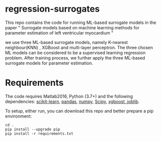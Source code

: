 # regression-surrogates

This repo contains the code for running ML-based surrogate models in the paper " Surrogate models based on machine learning methods for parameter estimation of left ventricular myocardium "

we use  three  ML-based  surrogate  models,  namely  K-nearest  neighbour(KNN) , XGBoost and multi-layer perceptron. The three chosen ML models can be considered to be a supervised learning regression problem.  After training process,  we further  apply  the  three  ML-based  surrogate  models  for parameter estimation.

# Requirements

The code requires Matlab2016, Python (3.7+) and the following dependencies: [scikit-learn](https://scikit-learn.org/stable/), [pandas](https://pandas.pydata.org/pandas-docs/stable/), [numpy](https://numpy.org/doc/), [Scipy](https://docs.scipy.org/doc/), [xgboost ](https://xgboost.readthedocs.io/en/latest/),[joblib](https://joblib.readthedocs.io/en/latest/).

To setup, either run,  you can download this repo and better prepare a pip environment:

```
cd .
pip install --upgrade pip
pip install -r requirements.txt
```

